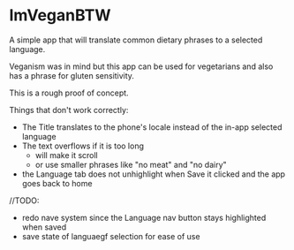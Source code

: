 # ImVeganBTW

A simple app that will translate common dietary phrases to a selected language.

Veganism was in mind but this app can be used for vegetarians and also has a phrase for gluten sensitivity.

This is a rough proof of concept.

Things that don't work correctly:

- The Title translates to the phone's locale instead of the in-app selected language
- The text overflows if it is too long
  - will make it scroll
  - or use smaller phrases like "no meat" and "no dairy"
- the Language tab does not unhighlight when Save it clicked and the app goes back to home


//TODO:
- redo nave system since the Language nav button stays highlighted when saved
- save state of languaegf selection for ease of use
